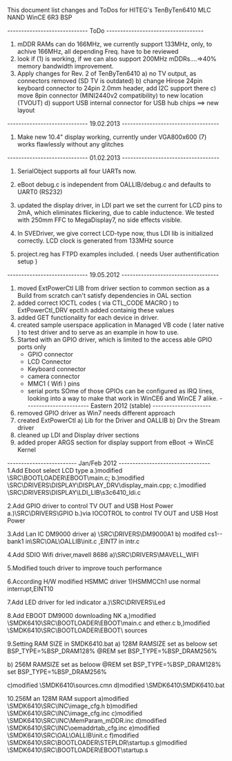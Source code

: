 This document list changes and ToDos for HITEG's TenByTen6410 MLC NAND WinCE 6R3 BSP



----------------------------- ToDo       -----------------------------------

1. mDDR RAMs can do 166MHz, we currently support 133MHz, only, to achive 166MHz, all depending Freq. have to be reviewed 
2. look if (1) is working, if we can also support 200MHz mDDRs....=>40% memory bandwidth improvement.
3. Apply changes for Rev. 2 of TenByTen6410
	a) no TV output, as connectors removed (SD TV is outdated)
	b) change Hirose 24pin keyboard connector to 24pin 2.0mm header, add I2C support there
	c) move 8pin connector (MINI2440v2 compatibility) to new location (TVOUT)
	d) support USB internal connector for USB hub chips ==> new layout


----------------------------- 19.02.2013 -----------------------------------

1.	Make new 10.4" display working, currently under VGA800x600 (7) works flawlessly without any glitches

----------------------------- 01.02.2013 -----------------------------------

1. SerialObject supports all four UARTs now. 
2. eBoot debug.c is independent from OALLIB/debug.c and defaults to UART0 (RS232)
3. updated the display driver, in LDI part we set the current for LCD pins to 2mA, which
   eliminates flickering, due to cable inductence. We tested with 250mm FFC to MegaDisplay7, no side effects visible.
4. In SVEDriver, we give correct LCD-type now, thus LDI lib is initialized correctly. LCD clock is generated from 133MHz source

5. project.reg has FTPD examples included. ( needs User authentification setup )

----------------------------- 19.05.2012 -----------------------------------
1. moved ExtPowerCtl LIB from driver section to common section
   as a Build from scratch can't satisfy dependencies in OAL section
2. added correct IOCTL codes ( via CTL_CODE MACRO ) to ExtPowerCtl_DRV
   epctl.h added containig these values
3. added GET functionality for each device in driver. 
4. created sample userspace application in Managed VB code ( later native ) to
   test driver and to serve as an example in how to use. 
5. Started with an GPIO driver, which is limited to the access able GPIO ports only
	- GPIO connector
	- LCD Connector
	- Keyboard connector
	- camera connector
	- MMC1 ( Wifi ) pins
	- serial ports
   SOme of those GPIOs can be configured as IRQ lines, looking into a way to make that
   work in WinCE6 and WinCE 7 alike.
----------------------- Eastern 2012 (stable) ---------------------
1. removed GPIO driver as Win7 needs different approach
2. created ExtPowerCtl
	a) Lib for the Driver and OALLIB
	b) Drv the Stream driver 
3. cleaned up LDI and Display driver sections
4. added proper ARGS section for display support from eBoot -> WinCE Kernel
 
------------------------- Jan/Feb 2012 ---------------------------------
1.Add Eboot select LCD type
  a.)modified \SRC\BOOTLOADER\EBOOT\main.c;
  b.)modified \SRC\DRIVERS\DISPLAY\DISPLAY_DRV\display_main.cpp;
  c.)modified \SRC\DRIVERS\DISPLAY\LDI_LIB\s3c6410_ldi.c
  
2.Add GPIO driver to control TV OUT and USB Host Power
  a.)\SRC\DRIVERS\GPIO
  b.)via IOCOTROL to control TV OUT and USB Host Power
  
3.Add Lan IC DM9000 driver
  a) \SRC\DRIVERS\DM9000A1
  b) modifed cs1--bank1 in\SRC\OAL\OALLIB\init.c ,EINT7  in intr.c
  
4.Add SDIO Wifi driver,mavell 8686
  a)\SRC\DRIVERS\MAVELL_WIFI
  
5.Modified touch driver to improve touch performance

6.According H/W modified HSMMC driver
  1)HSMMCCh1 use normal interrupt,EINT10


7.Add LED driver for led indicator 
 a.)\SRC\DRIVERS\Led 

8.Add EBOOT DM9000 downloading NK
 a,)modified \SMDK6410\SRC\BOOTLOADER\EBOOT\main.c and ether.c
 b,)modified \SMDK6410\SRC\BOOTLOADER\EBOOT\ sources
 
9.Setting RAM SIZE in  SMDK6410.bat
  a) 128M RAMSIZE set as beloow
  set BSP_TYPE=%BSP_DRAM128%
  @REM set BSP_TYPE=%BSP_DRAM256%
  
  b) 256M RAMSIZE set as beloow
  @REM set BSP_TYPE=%BSP_DRAM128%
  set BSP_TYPE=%BSP_DRAM256%
  
  c)modified \SMDK6410\sources.cmn
  d)modified \SMDK6410\SMDK6410.bat
  
10.256M an 128M RAM support 
   a)modified \SMDK6410\SRC\INC\image_cfg.h
   b)modified \SMDK6410\SRC\INC\image_cfg.inc
   c)modified \SMDK6410\SRC\INC\MemParam_mDDR.inc
   d)modified \SMDK6410\SRC\INC\oemaddrtab_cfg.inc
   e)modified \SMDK6410\SRC\OAL\OALLIB\init.c
   f)modified \SMDK6410\SRC\BOOTLOADER\STEPLDR\startup.s
   g)modified \SMDK6410\SRC\BOOTLOADER\EBOOT\startup.s
   
